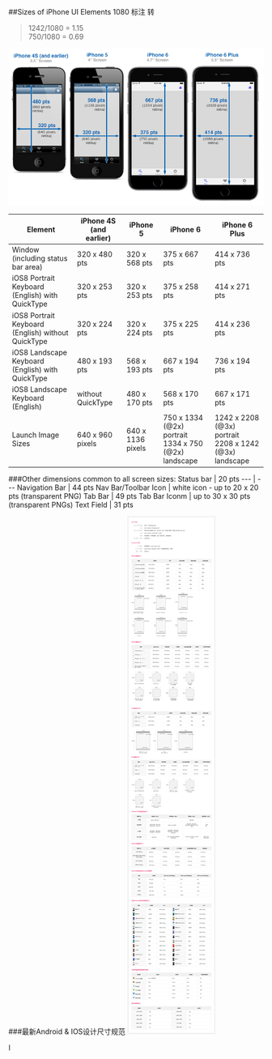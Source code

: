 ##Sizes of iPhone UI Elements
1080 标注 转  
>1242/1080 = 1.15 </br>
>750/1080 = 0.69

![image](images/iPhoneSize.jpg)

Element | iPhone 4S (and earlier) | iPhone 5 | iPhone 6 | iPhone 6 Plus
--------|-------------------------|----------|----------|---------------
Window (including status bar area)| 320 x 480 pts | 320 x 568 pts | 375 x 667 pts | 414 x 736 pts
iOS8 Portrait Keyboard (English) with QuickType | 320 x 253 pts | 320 x 253 pts | 375 x 258 pts | 414 x 271 pts
iOS8 Portrait Keyboard (English) without QuickType | 320 x 224 pts | 320 x 224 pts | 375 x 225 pts | 414 x 236 pts
iOS8 Landscape Keyboard (English) with QuickType | 480 x 193 pts | 568 x 193 pts | 667 x 194 pts | 736 x 194 pts
iOS8 Landscape Keyboard (English) | without QuickType | 480 x 170 pts | 568 x 170 pts | 667 x 171 pts | 736 x 171 pts
Launch Image Sizes | 640 x 960 pixels | 640 x 1136 pixels | 750 x 1334 (@2x) portrait<br/> 1334 x 750 (@2x) landscape | 1242 x 2208 (@3x) portrait<br/> 2208 x 1242 (@3x) landscape

###Other dimensions common to all screen sizes:
Status bar | 20 pts
--- | ---
Navigation Bar | 44 pts
Nav Bar/Toolbar Icon | white icon - up to 20 x 20 pts (transparent PNG)
Tab Bar | 49 pts
Tab Bar Iconm | up to 30 x 30 pts (transparent PNGs)
Text Field | 31 pts


###最新Android & IOS设计尺寸规范
![image](images/app_design_2016.jpg)



I